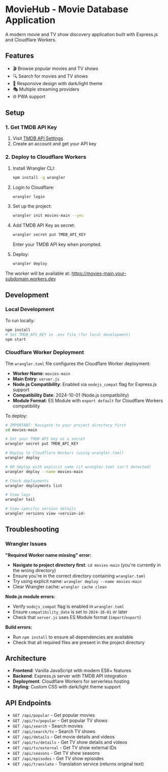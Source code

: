 # MovieHub - Movie Database Application

A modern movie and TV show discovery application built with Express.js and Cloudflare Workers.

## Features

- 🎬 Browse popular movies and TV shows
- 🔍 Search for movies and TV shows
- 📱 Responsive design with dark/light theme
- 🎭 Multiple streaming providers
- 🌐 PWA support

## Setup

### 1. Get TMDB API Key

1. Visit [TMDB API Settings](https://www.themoviedb.org/settings/api)
2. Create an account and get your API key

### 2. Deploy to Cloudflare Workers

1. Install Wrangler CLI:
   ```bash
   npm install -g wrangler
   ```

2. Login to Cloudflare:
   ```bash
   wrangler login
   ```

3. Set up the project:
   ```bash
   wrangler init movies-main --yes
   ```

4. Add TMDB API Key as secret:
   ```bash
   wrangler secret put TMDB_API_KEY
   ```
   Enter your TMDB API key when prompted.

5. Deploy:
   ```bash
   wrangler deploy
   ```

The worker will be available at: https://movies-main.your-subdomain.workers.dev

## Development

### Local Development

To run locally:

```bash
npm install
# Set TMDB_API_KEY in .env file (for local development)
npm start
```

### Cloudflare Worker Deployment

The `wrangler.toml` file configures the Cloudflare Worker deployment:

- **Worker Name**: `movies-main`
- **Main Entry**: `server.js`
- **Node.js Compatibility**: Enabled via `nodejs_compat` flag for Express.js support
- **Compatibility Date**: 2024-10-01 (Node.js compatibility)
- **Module Format**: ES Module with `export default` for Cloudflare Workers compatibility

To deploy:

```bash
# IMPORTANT: Navigate to your project directory first
cd movies-main

# Set your TMDB API key as a secret
wrangler secret put TMDB_API_KEY

# Deploy to Cloudflare Workers (using wrangler.toml)
wrangler deploy

# OR deploy with explicit name (if wrangler.toml isn't detected)
wrangler deploy --name movies-main

# Check deployments
wrangler deployments list

# View logs
wrangler tail

# View specific version details
wrangler versions view <version-id>
```

## Troubleshooting

### Wrangler Issues

**"Required Worker name missing" error:**
- **Navigate to project directory first**: `cd movies-main` (you're currently in the wrong directory)
- Ensure you're in the correct directory containing `wrangler.toml`
- Try using explicit name: `wrangler deploy --name movies-main`
- Clear Wrangler cache: `wrangler cache clean`

**Node.js module errors:**
- Verify `nodejs_compat` flag is enabled in `wrangler.toml`
- Ensure `compatibility_date` is set to `2024-10-01` or later
- Check that `server.js` uses ES Module format (`import`/`export`)

**Build errors:**
- Run `npm install` to ensure all dependencies are available
- Check that all required files are present in the project directory

## Architecture

- **Frontend**: Vanilla JavaScript with modern ES6+ features
- **Backend**: Express.js server with TMDB API integration
- **Deployment**: Cloudflare Workers for serverless hosting
- **Styling**: Custom CSS with dark/light theme support

## API Endpoints

- `GET /api/popular` - Get popular movies
- `GET /api/tv/popular` - Get popular TV shows
- `GET /api/search` - Search movies
- `GET /api/search/tv` - Search TV shows
- `GET /api/details` - Get movie details and videos
- `GET /api/tv/details` - Get TV show details and videos
- `GET /api/tv/external` - Get TV show external IDs
- `GET /api/seasons` - Get TV show seasons
- `GET /api/episodes` - Get TV show episodes
- `GET /api/translate` - Translation service (returns original text)
